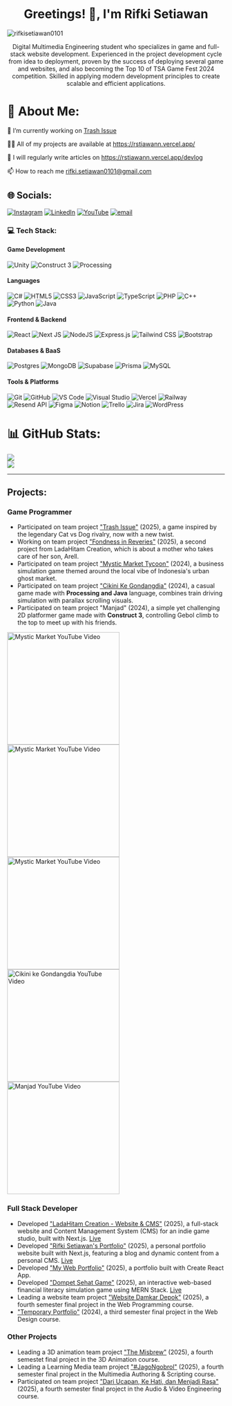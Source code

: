 <h1 align="center">Greetings! 👋, I'm Rifki Setiawan </h1>

<p align="left"> <img src="https://komarev.com/ghpvc/?username=rifkisetiawan0101&label=Profile%20views&color=818cf8&style=flat" alt="rifkisetiawan0101" /> </p>

<p align="center">Digital Multimedia Engineering student who specializes in game and full-stack website development. Experienced in the project development cycle from idea to deployment, proven by the success of deploying several game and websites, and also becoming the Top 10 of TSA Game Fest 2024 competition. Skilled in applying modern development principles to create scalable and efficient applications.</p>

# 💫 About Me:
🔭 I’m currently working on [Trash Issue](https://ladahitamcreation.itch.io/trash-issue)

👨‍💻 All of my projects are available at https://rstiawann.vercel.app/

📝 I will regularly write articles on https://rstiawann.vercel.app/devlog

📫 How to reach me rifki.setiawan0101@gmail.com

## 🌐 Socials:
[![Instagram](https://img.shields.io/badge/Instagram-%23E4405F.svg?logo=Instagram&logoColor=white)](https://instagram.com/rstiawann_) [![LinkedIn](https://img.shields.io/badge/LinkedIn-%230077B5.svg?logo=linkedin&logoColor=white)](https://linkedin.com/in/rifki-setiawan0101) [![YouTube](https://img.shields.io/badge/YouTube-%23FF0000.svg?logo=YouTube&logoColor=white)](https://youtube.com/@rstiawann) [![email](https://img.shields.io/badge/Email-D14836?logo=gmail&logoColor=white)](mailto:rifki.setiawan0101@gmail.com) 

### 💻 Tech Stack:

#### Game Development
![Unity](https://img.shields.io/badge/unity-%23000000.svg?style=for-the-badge&logo=unity&logoColor=white)
![Construct 3](https://img.shields.io/badge/Construct_3-000000?style=for-the-badge&logo=construct-3&logoColor=white)
![Processing](https://img.shields.io/badge/Processing-000000?style=for-the-badge&logo=processing&logoColor=white)

#### Languages
![C#](https://img.shields.io/badge/c%23-%23239120.svg?style=for-the-badge&logo=csharp&logoColor=white)
![HTML5](https://img.shields.io/badge/html5-%23E34F26.svg?style=for-the-badge&logo=html5&logoColor=white)
![CSS3](https://img.shields.io/badge/css3-%231572B6.svg?style=for-the-badge&logo=css3&logoColor=white)
![JavaScript](https://img.shields.io/badge/javascript-%23323330.svg?style=for-the-badge&logo=javascript&logoColor=%23F7DF1E)
![TypeScript](https://img.shields.io/badge/typescript-%23007ACC.svg?style=for-the-badge&logo=typescript&logoColor=white)
![PHP](https://img.shields.io/badge/php-%23777BB4.svg?style=for-the-badge&logo=php&logoColor=white)
![C++](https://img.shields.io/badge/c++-%2300599C.svg?style=for-the-badge&logo=c%2B%2B&logoColor=white)
![Python](https://img.shields.io/badge/python-3670A0?style=for-the-badge&logo=python&logoColor=ffdd54)
![Java](https://img.shields.io/badge/java-%23ED8B00.svg?style=for-the-badge&logo=openjdk&logoColor=white)

#### Frontend & Backend
![React](https://img.shields.io/badge/react-%2320232a.svg?style=for-the-badge&logo=react&logoColor=%2361DAFB)
![Next JS](https://img.shields.io/badge/Next-black?style=for-the-badge&logo=next.js&logoColor=white)
![NodeJS](https://img.shields.io/badge/node.js-6DA55F?style=for-the-badge&logo=node.js&logoColor=white)
![Express.js](https://img.shields.io/badge/express.js-%23404d59.svg?style=for-the-badge&logo=express&logoColor=%2361DAFB)
![Tailwind CSS](https://img.shields.io/badge/tailwind_css-%2338B2AC.svg?style=for-the-badge&logo=tailwind-css&logoColor=white)
![Bootstrap](https://img.shields.io/badge/bootstrap-%238511FA.svg?style=for-the-badge&logo=bootstrap&logoColor=white)

#### Databases & BaaS
![Postgres](https://img.shields.io/badge/postgres-%23316192.svg?style=for-the-badge&logo=postgresql&logoColor=white)
![MongoDB](https://img.shields.io/badge/MongoDB-%234ea94b.svg?style=for-the-badge&logo=mongodb&logoColor=white)
![Supabase](https://img.shields.io/badge/Supabase-3ECF8E?style=for-the-badge&logo=supabase&logoColor=white)
![Prisma](https://img.shields.io/badge/Prisma-3982CE?style=for-the-badge&logo=Prisma&logoColor=white)
![MySQL](https://img.shields.io/badge/mysql-4479A1.svg?style=for-the-badge&logo=mysql&logoColor=white)

#### Tools & Platforms
![Git](https://img.shields.io/badge/git-%23F05033.svg?style=for-the-badge&logo=git&logoColor=white)
![GitHub](https://img.shields.io/badge/github-%23121011.svg?style=for-the-badge&logo=github&logoColor=white)
![VS Code](https://img.shields.io/badge/VS_Code-007ACC?style=for-the-badge&logo=visual-studio-code&logoColor=white)
![Visual Studio](https://img.shields.io/badge/Visual_Studio-5C2D91?style=for-the-badge&logo=visual-studio&logoColor=white)
![Vercel](https://img.shields.io/badge/Vercel-000000?style=for-the-badge&logo=vercel&logoColor=white)
![Railway](https://img.shields.io/badge/Railway-0B0D12?style=for-the-badge&logo=railway&logoColor=white)
![Resend API](https://img.shields.io/badge/Resend-000000?style=for-the-badge&logo=resend&logoColor=white)
![Figma](https://img.shields.io/badge/figma-%23F24E1E.svg?style=for-the-badge&logo=figma&logoColor=white)
![Notion](https://img.shields.io/badge/Notion-%23000000.svg?style=for-the-badge&logo=notion&logoColor=white)
![Trello](https://img.shields.io/badge/Trello-%23026AA7.svg?style=for-the-badge&logo=Trello&logoColor=white)
![Jira](https://img.shields.io/badge/jira-%230A0FFF.svg?style=for-the-badge&logo=jira&logoColor=white)
![WordPress](https://img.shields.io/badge/WordPress-%23117AC9.svg?style=for-the-badge&logo=WordPress&logoColor=white)

# 📊 GitHub Stats:
![](https://nirzak-streak-stats.vercel.app/?user=rifkisetiawan0101&theme=dark&hide_border=false)<br/>
![](https://github-readme-stats.vercel.app/api/top-langs/?username=rifkisetiawan0101&theme=dark&hide_border=false&include_all_commits=true&count_private=true&layout=compact)

<!--
![](https://github-readme-stats.vercel.app/api?username=rifkisetiawan0101&theme=dark&hide_border=false&include_all_commits=true&count_private=true)<br/>

## 🏆 GitHub Trophies
![](https://github-profile-trophy.vercel.app/?username=rifkisetiawan0101&theme=monokai&no-frame=false&no-bg=true&margin-w=4)

### 🔝 Top Contributed Repo
![](https://github-contributor-stats.vercel.app/api?username=rifkisetiawan0101&limit=5&theme=dark&combine_all_yearly_contributions=true)

-->

---

## Projects:

### Game Programmer

- Participated on team project ["Trash Issue"](https://ladahitamcreation.itch.io/trash-issue) (2025), a game inspired by the legendary Cat vs Dog rivalry, now with a new twist.
- Working on team project ["Fondness in Reveries"](https://ladahitamcreation.itch.io/fondness-in-reveries) (2025), a second project from LadaHitam Creation, which is about a mother who takes care of her son, Arell.
- Participated on team project ["Mystic Market Tycoon"](https://github.com/rifkisetiawan0101/MysticMarketTycoon) (2024), a business simulation game themed around the local vibe of Indonesia's urban ghost market.
- Participated on team project ["Cikini Ke Gondangdia"](https://github.com/rifkisetiawan0101/Cikini-Ke-Gondangdia) (2024), a casual game made with **Processing and Java** language, combines train driving simulation with parallax scrolling visuals.
- Participated on team project "Manjad" (2024), a simple yet challenging 2D platformer game made with **Construct 3**, controlling Gebol climb to the top to meet up with his friends.

<p align="left">
  <!-- Trash Issue -->
  <a href="https://youtu.be/_RHRycjatj0?si=_h4dFxdavhq8Mr-o" target="_blank">
    <img src="https://img.youtube.com/vi/_RHRycjatj0/0.jpg" alt="Mystic Market YouTube Video" width="260"/>
  </a>
  <!-- Fondness in Reveries -->
  <a href="https://youtu.be/j_vg7ThkjQE?si=vsuKIHhIzS-BzWJm" target="_blank">
    <img src="https://img.youtube.com/vi/j_vg7ThkjQE/0.jpg" alt="Mystic Market YouTube Video" width="260"/>
  </a>
  <!-- Mystic Market -->
  <a href="https://youtu.be/CdgIDbUS7bo?si=EKWbWNgNMICkFkAc" target="_blank">
    <img src="https://img.youtube.com/vi/CdgIDbUS7bo/0.jpg" alt="Mystic Market YouTube Video" width="260"/>
  </a>
  <!-- Cikini ke Gondangdia -->
  <a href="https://youtu.be/vSi4UqEW16I?si=H29lKZX52JJBtkf9" target="_blank">
    <img src="https://img.youtube.com/vi/vSi4UqEW16I/0.jpg" alt="Cikini ke Gondangdia YouTube Video" width="260"/>
  </a>
  <!-- Manjad -->
  <a href="https://youtu.be/qTV3yais-3U?si=QI4nCRHTXzUw-EG4" target="_blank">
    <img src="https://img.youtube.com/vi/qTV3yais-3U/0.jpg" alt="Manjad YouTube Video" width="260"/>
  </a>
</p>

### Full Stack Developer

- Developed ["LadaHitam Creation - Website & CMS"](https://github.com/rifkisetiawan0101/ladahitamcreation) (2025), a full-stack website and Content Management System (CMS) for an indie game studio, built with Next.js. [Live](https://www.ladahitam.my.id/)
- Developed ["Rifki Setiawan's Portfolio"](https://github.com/rifkisetiawan0101/rstiawann-portfolio) (2025), a personal portfolio website built with Next.js, featuring a blog and dynamic content from a personal CMS. [Live](https://rstiawann.vercel.app/)
- Developed ["My Web Portfolio"](https://github.com/rifkisetiawan0101/my-web-portfolio) (2025), a portfolio built with Create React App.
- Developed ["Dompet Sehat Game"](https://github.com/rifkisetiawan0101/Dompet-Sehat-Game) (2025), an interactive web-based financial literacy simulation game using MERN Stack. [Live](https://dompet-sehat-game.vercel.app/)
- Leading a website team project ["Website Damkar Depok"](https://github.com/rifkisetiawan0101/Website-Damkar-Depok) (2025), a fourth semester final project in the Web Programming course.
- ["Temporary Portfolio"](https://github.com/rifkisetiawan0101/Personal-Portfolio) (2024), a third semester final project in the Web Design course.

### Other Projects

- Leading a 3D animation team project ["The Misbrew"](https://youtu.be/KhWlnyI7htA?feature=shared) (2025), a fourth semestet final project in the 3D Animation course.
- Leading a Learning Media team project ["#JagoNgobrol"](https://youtu.be/rHxLwGc80PQ?feature=shared) (2025), a fourth semester final project in the Multimedia Authoring & Scripting course.
- Participated on team project ["Dari Ucapan, Ke Hati, dan Menjadi Rasa"](https://youtu.be/odorBME8NAI?feature=shared) (2025), a fourth semester final project in the Audio & Video Engineering course. 
